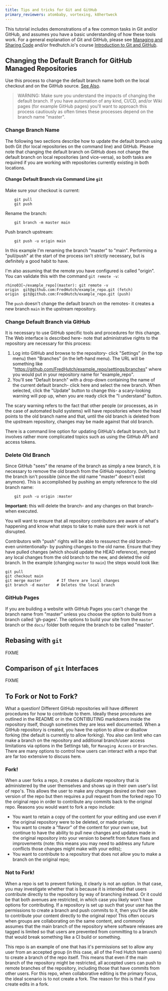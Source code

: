 ```yaml
---
title: Tips and tricks for Git and GitHub
primary_reviewers: atombaby, vortexing, k8hertweck
---
```


This tutorial includes demonstrations of a few common tasks in Git and/or GitHub,
and assumes you have a basic understanding of how these tools work.
For a general explanation of Git and GitHub,
please see [Managing and Sharing Code](/scicomputing/software_managecode/)
and/or fredhutch.io's course [Introduction to Git and GitHub](http://www.fredhutch.io/resources/#introduction-to-git-and-github).

## Changing the Default Branch for GitHub Managed Repositories

Use this process to change the default branch name both on the local checkout and on the GitHub source.  [See Also](https://www.cnet.com/news/microsofts-github-is-removing-coding-terms-like-master-and-slave/).

> WARNING: Make sure you understand the impacts of changing the default branch.  If you have automation of any kind, CI/CD, and/or Wiki pages (for example GitHub pages) you'll want to approach this process cautiously as often times these processes depend on the branch name "master".

### Change Branch Name

The following two sections describe how to update the default branch using both Git (for local repositories on the command line) and GitHub.
Please note that changing the default branch on GitHub does not change the default branch on local repositories
(and vice-versa),
so both tasks are required if you are working with repositories currently existing in both locations.

#### Change Default Branch via Command Line `git`

Make sure your checkout is current:
```
    git pull
    git push
```
Rename the branch:
```
    git branch -m master main
```
Push branch upstream:
```
    git push -u origin main
```

In this example I'm renaming the branch "master" to "main".  Performing a "pull/push" at the start of the process isn't _strictly_ necessary, but is definitely a good habit to have.

I'm also assuming that the remote you have configured is called "origin".  You can validate this with the command `git remote -v`:

```
rhino03[~/example_repo](master): git remote -v
origin	git@github.com:FredHutch/example_repo.git (fetch)
origin	git@github.com:FredHutch/example_repo.git (push)
```

The `push` doesn't change the default branch on the remotes- it creates a new branch `main` in the upstream repository.

### Change Default Branch via GitHub

It is necessary to use GitHub specific tools and procedures for this change.  The Web interface is described here- note that administrative rights to the repository are necessary for this process:

  1. Log into GitHub and browse to the repository- click "Settings" (in the top menu) then "Branches" (in the left-hand menu).  The URL will be something like "https://github.com/FredHutch/example_repo/settings/branches" where you would put in your repository name for "example_repo".
  2. You'll see "Default branch" with a drop-down containing the name of the current default branch- click here and select the new branch.  When selected, click the "Update" button to change this- a scary-looking warning will pop up, when you are ready click the "I understand" button.

The scary warning refers to the fact that other people (or processes, as in the case of automated build systems) will have repositories where the head points to the old branch name and that, until the old branch is deleted from the upstream repository, changes may be made against that old branch.

There is a command line option for updating GitHub's default branch, but it involves rather more complicated topics such as using the GitHub API and access tokens.

### Delete Old Branch

Since GitHub "sees" the rename of the branch as simply a new branch, it is necessary to remove the old branch from the GitHub repository.  Deleting the branch isn't possible (since the old name "master" doesn't exist anymore).  This is accomplished by pushing an empty reference to the old branch name:
```
    git push -u origin :master
```

**Important:** this will delete the branch- and any changes on that branch- when executed.

You will want to ensure that all repository contributors are aware of what's happening and know what steps to take to make sure their work is not disrupted.

Contributors with "push" rights will be able to ressurect the old branch- even unintentionally- by pushing changes to the old name.  Ensure that they have pulled changes (which should update the HEAD reference), merged any local changes from the old branch to the new, and deleted the old branch.  In the example (changing `master` to `main`) the steps would look like:

```
git pull
git checkout main
git merge master       # If there are local changes
git branch -d master   # Deletes the local branch
```

### GitHub Pages

If you are building a website with GitHub Pages you can't change the branch name from "master" unless you choose the option to build from a branch called 'gh-pages'. The options to build your site from the `master` branch or the `docs/` folder both require the branch to be called "master".  

## Rebasing with `git`

FIXME

## Comparison of `git` Interfaces

FIXME

## To Fork or Not to Fork?
What a question!  Different GitHub repositories will have different procedures for how to contribute to them.  Ideally these procedures are outlined in the README or in the CONTIBUTING markdowns inside the repository itself, though sometimes they are less well documented.  When a GitHub repository is created, you have the option to allow or disallow forking (the default is currently to allow forking).  You also can limit who can make a branch on the repository and additional branch/user access limitations via options in the Settings tab, for `Managing Access` or `Branches`.  There are many options to control how users can interact with a repo that are far too extensive to discuss here.  

### Fork!  
When a user forks a repo, it creates a duplicate repository that is administered by the user themselves and shows up in their own user's list of repo's.  This allows the user to make any changes desired on their own version of the repo but then requires a pull request from the forked repo TO the original repo in order to contribute any commits back to the original repo. Reasons you would want to fork a repo include:

- You want to retain a copy of the content for your editing and use even if the original repository were to be deleted, or made private;
- You want to create a "flavor" of the content for your own use, but continue to have the ability to pull new changes and updates made in the original repository into your version to benefit from future fixes and improvements (note: this means you may need to address any future conflicts those changes might make with your edits);
- You want to contribute to a repository that does not allow you to make a branch on the original repo;


### Not to Fork!
When a repo is set to prevent forking, it clearly is not an option.  In that case, you may investigate whether that is because it is intended that users contribute directly to the repository by way of branching instead.  Or it could be that both avenues are restricted, in which case you likely won't have options for contributing.  If a repository is set up such that your user has the permissions to create a branch and push commits to it, then you'll be able to contribute your content directly to the original repo!  This often occurs when groups are collaborating on the same content, and commonly assumes that the main branch of the repository where software releases are tagged is limited so that users are prevented from committing to a branch that would break something like a CI build or something.  

This repo is an example of one that has it's permissions set to allow any user from an accepted group (in this case, all of the Fred Hutch team users) to create a branch of the repo itself.  This means that even if the main branch of the repository might be restricted, all accepted users can push to remote branches of the repository, including those that have commits from other users.  For this repo, when collaborative editing is the primary focus, the ideal scenario is to not create a fork.  The reason for this is that if you create edits in a fork.  
